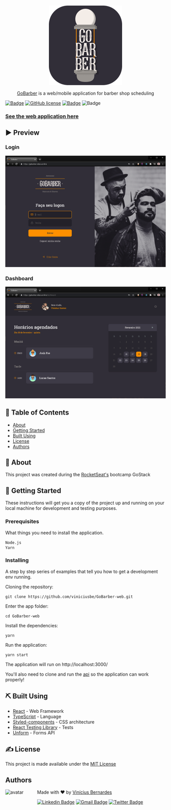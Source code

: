 <p align="center">
  <a href="https://gobarber.vibesa.online/" rel="noopener">
 <img src="https://github.com/viniciusbe/GoBarber-web/blob/master/.github/images/logo_github.png" alt="Project logo"></a>
</p>


<p align="center"> <a href="https://gobarber.vibesa.online/">GoBarber</a> is a web/mobile application for barber shop scheduling  
</p>

[![Badge](https://img.shields.io/badge/PRs-Welcome-%23ff9000)](https://github.com/viniciusbe/GoBarber-web/pulls) [![GitHub license](https://img.shields.io/github/license/viniciusbe/GoBarber-web?color=%23ff9000)](https://github.com/viniciusbe/GoBarber-web/blob/master/LICENSE) [![Badge](https://img.shields.io/badge/made%20by-Vin%C3%ADcius%20Bernardes-%23ff9000)](https://github.com/viniciusbe) ![Badge](https://img.shields.io/badge/repo%20status-Active-green)
 
 
### [See the web application here](https://gobarber.vibesa.online/) 

## ▶ Preview

### Login

<p align="center">
  <a href="https://github.com/viniciusbe/GoBarber-web/blob/master/.github/images/login.png">
    <img src="https://github.com/viniciusbe/GoBarber-web/blob/master/.github/images/login.png" title="Login" /></a>
</p>

### Dashboard

<p align="center">
  <a href="https://github.com/viniciusbe/GoBarber-web/blob/master/.github/images/dashboard.png">
    <img src="https://github.com/viniciusbe/GoBarber-web/blob/master/.github/images/dashboard.png" title="Dashboard" /></a>
</p>


## 📝 Table of Contents

- [About](#about)
- [Getting Started](#getting_started)
- [Built Using](#built_using)
- [License](#license)
- [Authors](#authors)

## 🧐 About <a name = "about"></a>

This project was created during the [RocketSeat's](https://rocketseat.com.br/) bootcamp GoStack

## 🏁 Getting Started <a name = "getting_started"></a>

These instructions will get you a copy of the project up and running on your local machine for development and testing purposes.

### Prerequisites

What things you need to install the application.

```
Node.js
Yarn
```

### Installing

A step by step series of examples that tell you how to get a development env running.

Cloning the repository:

```
git clone https://github.com/viniciusbe/GoBarber-web.git
```

Enter the app folder:

```
cd GoBarber-web
```

Install the dependencies:
```
yarn
```

Run the application:

```
yarn start
```

The application will run on http://localhost:3000/

You'll also need to clone and run the [api](https://github.com/viniciusbe/GoBarberBackEndDeploy) so the application can work properly!

## ⛏️ Built Using <a name = "built_using"></a>

- [React](https://reactjs.org/) - Web Framework
- [TypeScript](https://www.typescriptlang.org/) - Language
- [Styled-components](https://styled-components.com/) - CSS architecture
- [React Testing Library](https://testing-library.com/docs/react-testing-library/intro) - Tests
- [Unform](https://unform.dev/) - Forms API

## ✍️ License <a name = "license"></a>

This project is made available under the [MIT License](https://github.com/viniciusbe/GoBarber-web/blob/master/LICENSE)


## Authors <a name = "license"></a> <a name="authors"></a>

<a href="https://github.com/viniciusbe">
  
 <img align="left" width="100" height="100" src="https://avatars.githubusercontent.com/u/61849613?s=460&u=246f8dbe8afcc6dec5999d2a6243121bcd4922be&v=4" alt="avatar"/>

</a>

Made with ❤ by [Vinícius Bernardes](https://github.com/viniciusbe)

[![Linkedin Badge](https://img.shields.io/badge/-LinkedIn-blue?style=flat-square&logo=Linkedin&logoColor=white)](https://www.linkedin.com/in/vinicius-bernardes-santos/)
[![Gmail Badge](https://img.shields.io/badge/-vinicius@vibesa.online-d14836?style=flat-square&logo=Gmail&logoColor=white)](mailto:vinicius@vibesa.online)
[![Twitter Badge](https://img.shields.io/twitter/url?label=Twitter&style=social&url=https%3A%2F%2Ftwitter.com%2FViniciusbern7)](https://twitter.com/Viniciusbern7)
